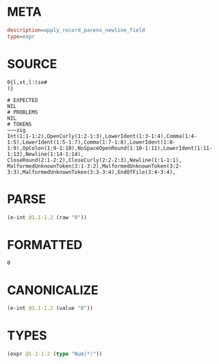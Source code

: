 # META
~~~ini
description=apply_record_parens_newline_field
type=expr
~~~
# SOURCE
~~~roc
0{l,xt,l:(se#
)}
~~~
~~~
# EXPECTED
NIL
# PROBLEMS
NIL
# TOKENS
~~~zig
Int(1:1-1:2),OpenCurly(1:2-1:3),LowerIdent(1:3-1:4),Comma(1:4-1:5),LowerIdent(1:5-1:7),Comma(1:7-1:8),LowerIdent(1:8-1:9),OpColon(1:9-1:10),NoSpaceOpenRound(1:10-1:11),LowerIdent(1:11-1:13),Newline(1:14-1:14),
CloseRound(2:1-2:2),CloseCurly(2:2-2:3),Newline(1:1-1:1),
MalformedUnknownToken(3:1-3:2),MalformedUnknownToken(3:2-3:3),MalformedUnknownToken(3:3-3:4),EndOfFile(3:4-3:4),
~~~
# PARSE
~~~clojure
(e-int @1.1-1.2 (raw "0"))
~~~
# FORMATTED
~~~roc
0
~~~
# CANONICALIZE
~~~clojure
(e-int @1.1-1.2 (value "0"))
~~~
# TYPES
~~~clojure
(expr @1.1-1.2 (type "Num(*)"))
~~~
